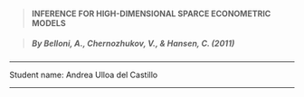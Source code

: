 
> #### **INFERENCE FOR HIGH-DIMENSIONAL SPARCE ECONOMETRIC MODELS**

> ##### By Belloni, A., Chernozhukov, V., & Hansen, C. (2011)
---

Student name: Andrea Ulloa del Castillo

---
